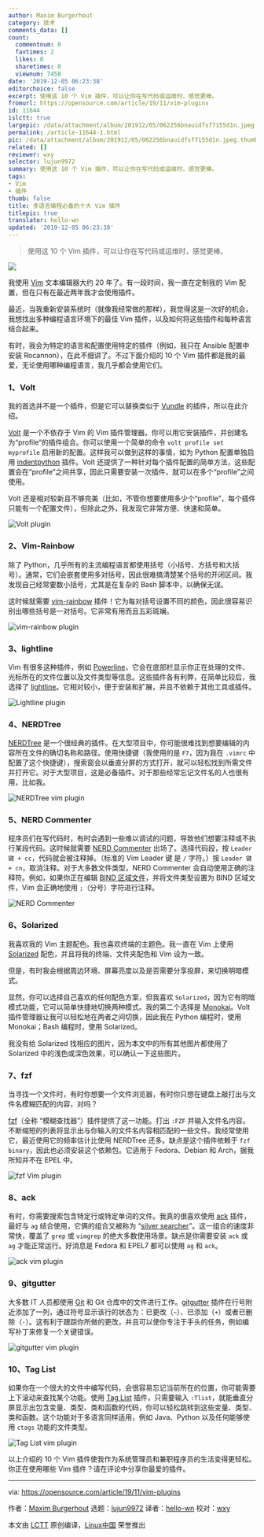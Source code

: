 ```yaml
---
author: Maxim Burgerhout
category: 技术
comments_data: []
count:
  commentnum: 0
  favtimes: 2
  likes: 0
  sharetimes: 0
  viewnum: 7458
date: '2019-12-05 06:23:38'
editorchoice: false
excerpt: 使用这 10 个 Vim 插件，可以让你在写代码或运维时，感觉更棒。
fromurl: https://opensource.com/article/19/11/vim-plugins
id: 11644
islctt: true
largepic: /data/attachment/album/201912/05/062256bnauidfsf7155d1n.jpeg
permalink: /article-11644-1.html
pic: /data/attachment/album/201912/05/062256bnauidfsf7155d1n.jpeg.thumb.jpg
related: []
reviewer: wxy
selector: lujun9972
summary: 使用这 10 个 Vim 插件，可以让你在写代码或运维时，感觉更棒。
tags:
- Vim
- 插件
thumb: false
title: 多语言编程必备的十大 Vim 插件
titlepic: true
translator: hello-wn
updated: '2019-12-05 06:23:38'
---
```



> 
> 使用这 10 个 Vim 插件，可以让你在写代码或运维时，感觉更棒。
> 
> 
> 


![](/data/attachment/album/201912/05/062256bnauidfsf7155d1n.jpeg)


我使用 [Vim](https://www.vim.org/) 文本编辑器大约 20 年了。有一段时间，我一直在定制我的 Vim 配置，但在只有在最近两年我才会使用插件。


最近，当我重新安装系统时（就像我经常做的那样），我觉得这是一次好的机会，我想找出多种编程语言环境下的最佳 Vim 插件，以及如何将这些插件和每种语言结合起来。


有时，我会为特定的语言和配置使用特定的插件（例如，我只在 Ansible 配置中安装 Rocannon），在此不细讲了。不过下面介绍的 10 个 Vim 插件都是我的最爱，无论使用哪种编程语言，我几乎都会使用它们。


### 1、Volt


我的首选并不是一个插件，但是它可以替换类似于 [Vundle](https://github.com/VundleVim/Vundle.vim) 的插件，所以在此介绍。


[Volt](https://github.com/vim-volt/volt) 是一个不依存于 Vim 的 Vim 插件管理器。你可以用它安装插件，并创建名为“profile”的插件组合。你可以使用一个简单的命令 `volt profile set myprofile` 启用新的配置。这样我可以做到这样的事情，如为 Python 配置单独启用 [indentpython](https://github.com/vim-scripts/indentpython.vim) 插件。Volt 还提供了一种针对每个插件配置的简单方法，这些配置会在“profile”之间共享，因此只需要安装一次插件，就可以在多个“profile”之间使用。


Volt 还是相对较新且不够完美（比如，不管你想要使用多少个“profile”，每个插件只能有一个配置文件），但除此之外，我发现它非常方便、快速和简单。


![Volt plugin](/data/attachment/album/201912/05/062340rz2hfhu5uullblbl.gif "Volt plugin")


### 2、Vim-Rainbow


除了 Python，几乎所有的主流编程语言都使用括号（小括号、方括号和大括号）。通常，它们会嵌套使用多对括号，因此很难搞清楚某个括号的开闭区间。我发现自己经常要数小括号，尤其是在复杂的 Bash 脚本中，以确保无误。


这时候就需要 [vim-rainbow](http://github.com/frazrepo/vim-rainbow) 插件！它为每对括号设置不同的颜色，因此很容易识别出哪些括号是一对括号。它非常有用而且五彩斑斓。


![vim-rainbow plugin](/data/attachment/album/201912/05/062341ima6c9a1w2acwuyz.png "vim-rainbow plugin")


### 3、lightline


Vim 有很多这种插件，例如 [Powerline](https://github.com/powerline/powerline)，它会在底部栏显示你正在处理的文件、光标所在的文件位置以及文件类型等信息。这些插件各有利弊，在简单比较后，我选择了 [lightline](http://github.com/itchyny/lightline.vim)。它相对较小，便于安装和扩展，并且不依赖于其他工具或插件。


![Lightline plugin](/data/attachment/album/201912/05/062341zbqwr88dvfq6sd8s.png "Lightline plugin")


### 4、NERDTree


[NERDTree](http://github.com/scrooloose/nerdtree) 是一个很经典的插件。在大型项目中，你可能很难找到想要编辑的内容所在文件的确切名称和路径。使用快捷键（我使用的是 `F7`，因为我在 `.vimrc` 中配置了这个快捷键），搜索窗会以垂直分屏的方式打开，就可以轻松找到所需文件并打开它。对于大型项目，这是必备插件。对于那些经常忘记文件名的人也很有用，比如我。


![NERDTree vim plugin](/data/attachment/album/201912/05/062342w464yfz4z9f9h99y.gif "NERDTree vim plugin")


### 5、NERD Commenter


程序员们在写代码时，有时会遇到一些难以调试的问题，导致他们想要注释或不执行某段代码。这时候就需要 [NERD Commenter](http://github.com/scrooloose/nerdcommenter) 出场了。选择代码段，按 `Leader 键 + cc`，代码就会被注释掉。（标准的 Vim Leader 键 是 `/` 字符。）按 `Leader 键 + cn`，取消注释。对于大多数文件类型，NERD Commenter 会自动使用正确的注释符。例如，如果你正在编辑 [BIND 区域文件](https://en.wikipedia.org/wiki/Zone_file#File_format)，并将文件类型设置为 BIND 区域文件，Vim 会正确地使用 `;`（分号）字符进行注释。


![NERD Commenter](/data/attachment/album/201912/05/062343mcopxuiwjimmoip3.gif "NERD Commenter")


### 6、Solarized


我喜欢我的 Vim 主题配色。我也喜欢终端的主题色。我一直在 Vim 上使用 [Solarized](https://github.com/altercation/vim-colors-solarized) 配色，并且将我的终端、文件夹配色和 Vim 设为一致。


但是，有时我会根据周边环境、屏幕亮度以及是否需要分享投屏，来切换明暗模式。


显然，你可以选择自己喜欢的任何配色方案，但我喜欢 `Solarized`，因为它有明暗模式功能，它可以简单快捷地切换两种模式。我的第二个选择是 [Monokai](https://github.com/sickill/vim-monokai)。Volt 插件管理器让我可以轻松地在两者之间切换，因此我在 Python 编程时，使用 Monokai；Bash 编程时，使用 Solarized。


我没有给 Solarized 找相应的图片，因为本文中的所有其他图片都使用了 Solarized 中的浅色或深色效果，可以确认一下这些图片。


### 7、fzf


当寻找一个文件时，有时你想要一个文件浏览器，有时你只想在键盘上敲打出与文件名模糊匹配的内容，对吗？


[fzf](https://github.com/junegunn/fzf.vim)（全称 “模糊查找器”）插件提供了这一功能。打出 `:FZF` 并输入文件名内容。不断缩短的列表将显示出与你输入的文件名内容相匹配的一些文件。我经常使用它，最近使用它的频率估计比使用 NERDTree 还多。缺点是这个插件依赖于 `fzf binary`，因此也必须安装这个依赖包。它适用于 Fedora、Debian 和 Arch，据我所知并不在 EPEL 中。


![fzf Vim plugin](/data/attachment/album/201912/05/062343biuiilog4fwicqw7.gif "fzf Vim plugin")


### 8、ack


有时，你需要搜索包含特定行或特定单词的文件。我真的很喜欢使用 [ack](https://github.com/mileszs/ack.vim) 插件，最好与 `ag` 结合使用，它俩的组合又被称为 “[silver searcher](https://github.com/ggreer/the_silver_searcher)”。这一组合的速度非常快，覆盖了 `grep` 或 `vimgrep` 的绝大多数使用场景。缺点是你需要安装 `ack` 或 `ag` 才能正常运行。好消息是 Fedora 和 EPEL7 都可以使用 `ag` 和 `ack`。


![ack vim plugin](/data/attachment/album/201912/05/062344puy0y3xgtxiarjdb.gif "ack vim plugin")


### 9、gitgutter


大多数 IT 人员都使用 [Git](https://opensource.com/resources/what-is-git) 和 Git 仓库中的文件进行工作。[gitgutter](https://github.com/airblade/vim-gitgutter) 插件在行号附近添加了一列，通过符号显示该行的状态为：已更改（`~`）、已添加（`+`）或者已删除（`-`）。这有利于跟踪你所做的更改，并且可以使你专注于手头的任务，例如编写补丁来修复一个关键错误。


![gitgutter vim plugin](/data/attachment/album/201912/05/062344c0p1pkryufhr1fmz.png "gitgutter vim plugin")


### 10、Tag List


如果你在一个很大的文件中编写代码，会很容易忘记当前所在的位置，你可能需要上下滚动来查找某个功能。使用 [Tag List](https://github.com/vim-scripts/taglist.vim) 插件，只需要输入 `:Tlist`，就能垂直分屏显示出包含变量、类型、类和函数的代码，你可以轻松跳转到这些变量、类型、类和函数。这个功能对于多语言同样适用，例如 Java、Python 以及任何能够使用 `ctags` 功能的文件类型。


![Tag List vim plugin](/data/attachment/album/201912/05/062345d4fkme7550me7xji.gif "Tag List vim plugin) ) ) ")


以上介绍的 10 个 Vim 插件使我作为系统管理员和兼职程序员的生活变得更轻松。你正在使用哪些 Vim 插件？请在评论中分享你最爱的插件。




---


via: <https://opensource.com/article/19/11/vim-plugins>


作者：[Maxim Burgerhout](https://opensource.com/users/wzzrd) 选题：[lujun9972](https://github.com/lujun9972) 译者：[hello-wn](https://github.com/hello-wn) 校对：[wxy](https://github.com/wxy)


本文由 [LCTT](https://github.com/LCTT/TranslateProject) 原创编译，[Linux中国](https://linux.cn/) 荣誉推出